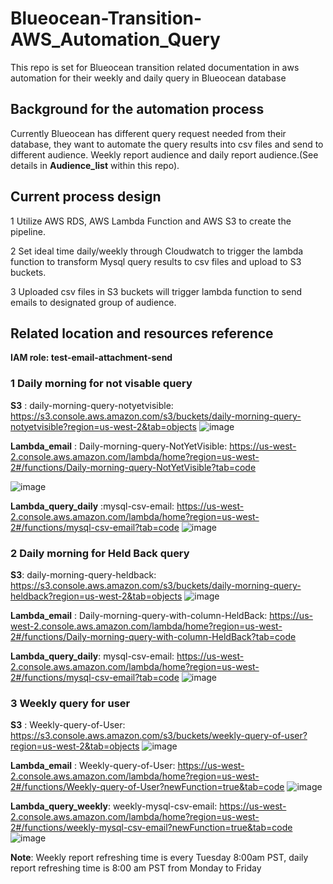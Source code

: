 # Blueocean-Transition-AWS_Automation_Query
This repo is set for Blueocean transition related documentation in aws automation for their weekly and daily query in Blueocean database

## Background for the automation process
  Currently Blueocean has different query request needed from their database, they want to automate the query results into csv files and send to different audience. Weekly report audience and daily report audience.(See details in **Audience_list** within this repo).
 
  
## Current process design
  1 Utilize AWS RDS, AWS Lambda Function and AWS S3 to create the pipeline.
  
  2 Set ideal time daily/weekly through Cloudwatch to trigger the lambda function to transform Mysql query results to csv files and upload to S3 buckets.
  
  3 Uploaded csv files in S3 buckets will trigger lambda function to send emails to designated group of audience.
  
  
## Related location and resources reference

**IAM role: test-email-attachment-send**

### 1 Daily morning for not visable query

**S3** : daily-morning-query-notyetvisible: https://s3.console.aws.amazon.com/s3/buckets/daily-morning-query-notyetvisible?region=us-west-2&tab=objects
![image](https://user-images.githubusercontent.com/43761876/136408455-55d848c3-bca4-4e1f-8b0a-ac8c254e3c6b.png)

	
**Lambda_email** : Daily-morning-query-NotYetVisible: https://us-west-2.console.aws.amazon.com/lambda/home?region=us-west-2#/functions/Daily-morning-query-NotYetVisible?tab=code

![image](https://user-images.githubusercontent.com/43761876/136408608-42ce7304-6a84-4931-9b31-0deb69d9e7d8.png)

**Lambda_query_daily** :mysql-csv-email: https://us-west-2.console.aws.amazon.com/lambda/home?region=us-west-2#/functions/mysql-csv-email?tab=code
![image](https://user-images.githubusercontent.com/43761876/136461499-e38bbdf7-c70b-4f23-829b-c529531fd99f.png)

	

### 2 Daily morning for Held Back query
	
**S3**: daily-morning-query-heldback: https://s3.console.aws.amazon.com/s3/buckets/daily-morning-query-heldback?region=us-west-2&tab=objects
![image](https://user-images.githubusercontent.com/43761876/136408700-c4be8043-14eb-4c27-bd6f-66625c433c62.png)
	
**Lambda_email** : Daily-morning-query-with-column-HeldBack: https://us-west-2.console.aws.amazon.com/lambda/home?region=us-west-2#/functions/Daily-morning-query-with-column-HeldBack?tab=code
	
**Lambda_query_daily**: mysql-csv-email: https://us-west-2.console.aws.amazon.com/lambda/home?region=us-west-2#/functions/mysql-csv-email?tab=code
![image](https://user-images.githubusercontent.com/43761876/136461511-8522944a-9278-4e6b-8667-197ae2f8f1bb.png)




### 3 Weekly query for user
	
**S3** : Weekly-query-of-User: https://s3.console.aws.amazon.com/s3/buckets/weekly-query-of-user?region=us-west-2&tab=objects
![image](https://user-images.githubusercontent.com/43761876/136408742-da5fca16-97f7-4435-ba3f-94d13205e732.png)
	
**Lambda_email** : Weekly-query-of-User: https://us-west-2.console.aws.amazon.com/lambda/home?region=us-west-2#/functions/Weekly-query-of-User?newFunction=true&tab=code
![image](https://user-images.githubusercontent.com/43761876/136408803-901d1bac-b6eb-44c4-8f3f-1400d23a7f8e.png)
	
**Lambda_query_weekly**: weekly-mysql-csv-email: https://us-west-2.console.aws.amazon.com/lambda/home?region=us-west-2#/functions/weekly-mysql-csv-email?newFunction=true&tab=code
![image](https://user-images.githubusercontent.com/43761876/136463164-07400a49-e610-4019-8c0c-a94f90587d80.png)

**Note**: Weekly report refreshing time is every Tuesday 8:00am PST, daily report refreshing time is 8:00 am PST from Monday to Friday


